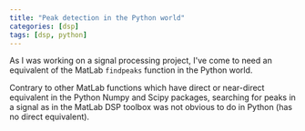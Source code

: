 ```yaml
---
title: "Peak detection in the Python world"
categories: [dsp]
tags: [dsp, python]
---
```


As I was working on a signal processing project, I've come to need an equivalent
of the MatLab `findpeaks` function in the Python world.

Contrary to other MatLab functions which have direct or near-direct equivalent
in the Python Numpy and Scipy packages, searching for peaks in a signal as in
the MatLab DSP toolbox was not obvious to do in Python (has no direct equivalent).
